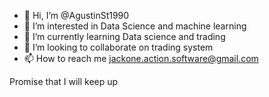 - 👋 Hi, I’m @AgustinSt1990
- 👀 I’m interested in Data Science and machine learning
- 🌱 I’m currently learning Data science and trading
- 💞️ I’m looking to collaborate on trading system
- 📫 How to reach me jackone.action.software@gmail.com

<!---
AgustinSt1990/AgustinSt1990 is a ✨ special ✨ repository because its `README.md` (this file) appears on your GitHub profile.
You can click the Preview link to take a look at your changes.
--->
Promise that I will keep up
